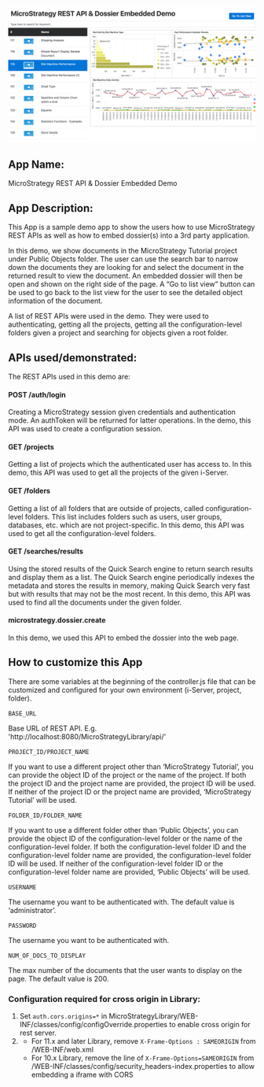 
![alt text](https://github.com/MicroStrategy/EmbeddedDemo/blob/master/screenShot.png)
## App Name:
MicroStrategy REST API & Dossier Embedded Demo

## App Description:
This App is a sample demo app to show the users how to use MicroStrategy REST APIs as well as how to embed dossier(s) into a 3rd party application. 

In this demo, we show documents in the MicroStrategy Tutorial project under Public Objects folder. The user can use the search bar to narrow down the documents they are looking for and select the document in the returned result to view the document. An embedded dossier will then be open and shown on the right side of the page. A “Go to list view” button can be used to go back to the list view for the user to see the detailed object information of the document.

A list of REST APIs were used in the demo. They were used to authenticating, getting all the projects, getting all the configuration-level folders given a project and searching for objects given a root folder.

## APIs used/demonstrated:

The REST APIs used in this demo are:
#### POST /auth/login 
Creating a MicroStrategy session given credentials and authentication mode. An authToken will be returned for latter operations.
In the demo, this API was used to create a configuration session.

#### GET /projects
Getting a list of projects which the authenticated user has access to.
In this demo, this API was used to get all the projects of the given i-Server.

#### GET /folders
Getting a list of all folders that are outside of projects, called configuration-level folders. This list includes folders such as users, user groups, databases, etc. which are not project-specific.
In this demo, this API was used to get all the configuration-level folders.

#### GET /searches/results
Using the stored results of the Quick Search engine to return search results and display them as a list. The Quick Search engine periodically indexes the metadata and stores the results in memory, making Quick Search very fast but with results that may not be the most recent.
In this demo, this API was used to find all the documents under the given folder.

#### microstrategy.dossier.create
In this demo, we used this API to embed the dossier into the web page.

## How to customize this App 
There are some variables at the beginning of the controller.js file that can be customized and configured for your own environment (i-Server, project, folder).
```
BASE_URL
```
Base URL of REST API. E.g. 'http://localhost:8080/MicroStrategyLibrary/api/'

```
PROJECT_ID/PROJECT_NAME
```
If you want to use a different project other than ‘MicroStrategy Tutorial’, you can provide the object ID of the project or the name of the project. If both the project ID and the project name are provided, the project ID will be used. If neither of the project ID or the project name are provided, ‘MicroStrategy Tutorial’ will be used.

```
FOLDER_ID/FOLDER_NAME
```
If you want to use a different folder other than ‘Public Objects’, you can provide the object ID of the configuration-level folder or the name of the configuration-level folder. If both the configuration-level folder ID and the configuration-level folder name are provided, the configuration-level folder ID will be used. If neither of the configuration-level folder ID or the configuration-level folder name are provided, ‘Public Objects’ will be used.

```
USERNAME
```
The username you want to be authenticated with. The default value is ‘administrator’.

```
PASSWORD
```
The username you want to be authenticated with. 

```
NUM_OF_DOCS_TO_DISPLAY
```
The max number of the documents that the user wants to display on the page. The default value is 200.

### Configuration required for cross origin in Library:
1. Set `auth.cors.origins=*` in MicroStrategyLibrary/WEB-INF/classes/config/configOverride.properties to enable cross origin for rest server.
2. - For 11.x and later Library, remove `X-Frame-Options : SAMEORIGIN` from <MicroStrategyLibrary-Installation-Directory>/WEB-INF/web.xml 
   - For 10.x Library, remove the line of `X-Frame-Options=SAMEORIGIN` from <MicroStrategyLibrary-Installation-Directory>/WEB-INF/classes/config/security_headers-index.properties to allow embedding a iframe with CORS


